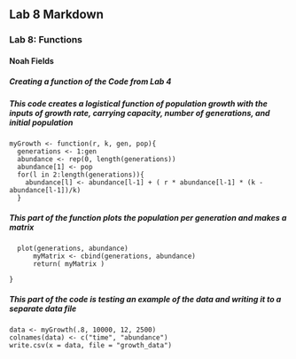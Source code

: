 ﻿## Lab 8 Markdown
### Lab 8: Functions
#### Noah Fields

##### Creating a function of the Code from Lab 4
##### This code creates a logistical function of population growth with the inputs of growth rate, carrying capacity, number of generations, and initial population
    myGrowth <- function(r, k, gen, pop){
      generations <- 1:gen
      abundance <- rep(0, length(generations))
      abundance[1] <- pop
      for(l in 2:length(generations)){
        abundance[l] <- abundance[l-1] + ( r * abundance[l-1] * (k - abundance[l-1])/k)
      }
##### This part of the function plots the population per generation and makes a matrix
      plot(generations, abundance)
          myMatrix <- cbind(generations, abundance)
          return( myMatrix )
    
    }
##### This part of the code is testing an example of the data and writing it to a separate data file
    data <- myGrowth(.8, 10000, 12, 2500)
    colnames(data) <- c("time", "abundance")
    write.csv(x = data, file = "growth_data")

